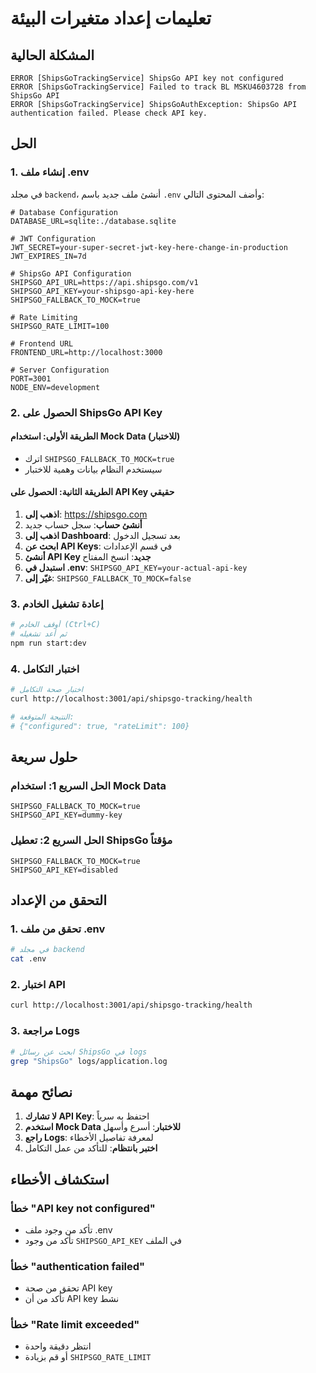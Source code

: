 # تعليمات إعداد متغيرات البيئة

## المشكلة الحالية
```
ERROR [ShipsGoTrackingService] ShipsGo API key not configured
ERROR [ShipsGoTrackingService] Failed to track BL MSKU4603728 from ShipsGo API
ERROR [ShipsGoTrackingService] ShipsGoAuthException: ShipsGo API authentication failed. Please check API key.
```

## الحل

### 1. إنشاء ملف .env
في مجلد `backend`، أنشئ ملف جديد باسم `.env` وأضف المحتوى التالي:

```env
# Database Configuration
DATABASE_URL=sqlite:./database.sqlite

# JWT Configuration
JWT_SECRET=your-super-secret-jwt-key-here-change-in-production
JWT_EXPIRES_IN=7d

# ShipsGo API Configuration
SHIPSGO_API_URL=https://api.shipsgo.com/v1
SHIPSGO_API_KEY=your-shipsgo-api-key-here
SHIPSGO_FALLBACK_TO_MOCK=true

# Rate Limiting
SHIPSGO_RATE_LIMIT=100

# Frontend URL
FRONTEND_URL=http://localhost:3000

# Server Configuration
PORT=3001
NODE_ENV=development
```

### 2. الحصول على ShipsGo API Key

#### الطريقة الأولى: استخدام Mock Data (للاختبار)
- اترك `SHIPSGO_FALLBACK_TO_MOCK=true`
- سيستخدم النظام بيانات وهمية للاختبار

#### الطريقة الثانية: الحصول على API Key حقيقي
1. **اذهب إلى**: https://shipsgo.com
2. **أنشئ حساب**: سجل حساب جديد
3. **اذهب إلى Dashboard**: بعد تسجيل الدخول
4. **ابحث عن API Keys**: في قسم الإعدادات
5. **أنشئ API Key جديد**: انسخ المفتاح
6. **استبدل في .env**: `SHIPSGO_API_KEY=your-actual-api-key`
7. **غيّر إلى**: `SHIPSGO_FALLBACK_TO_MOCK=false`

### 3. إعادة تشغيل الخادم
```bash
# أوقف الخادم (Ctrl+C)
# ثم أعد تشغيله
npm run start:dev
```

### 4. اختبار التكامل
```bash
# اختبار صحة التكامل
curl http://localhost:3001/api/shipsgo-tracking/health

# النتيجة المتوقعة:
# {"configured": true, "rateLimit": 100}
```

## حلول سريعة

### الحل السريع 1: استخدام Mock Data
```env
SHIPSGO_FALLBACK_TO_MOCK=true
SHIPSGO_API_KEY=dummy-key
```

### الحل السريع 2: تعطيل ShipsGo مؤقتاً
```env
SHIPSGO_FALLBACK_TO_MOCK=true
SHIPSGO_API_KEY=disabled
```

## التحقق من الإعداد

### 1. تحقق من ملف .env
```bash
# في مجلد backend
cat .env
```

### 2. اختبار API
```bash
curl http://localhost:3001/api/shipsgo-tracking/health
```

### 3. مراجعة Logs
```bash
# ابحث عن رسائل ShipsGo في logs
grep "ShipsGo" logs/application.log
```

## نصائح مهمة

1. **لا تشارك API Key**: احتفظ به سرياً
2. **استخدم Mock Data للاختبار**: أسرع وأسهل
3. **راجع Logs**: لمعرفة تفاصيل الأخطاء
4. **اختبر بانتظام**: للتأكد من عمل التكامل

## استكشاف الأخطاء

### خطأ "API key not configured"
- تأكد من وجود ملف .env
- تأكد من وجود `SHIPSGO_API_KEY` في الملف

### خطأ "authentication failed"
- تحقق من صحة API key
- تأكد من أن API key نشط

### خطأ "Rate limit exceeded"
- انتظر دقيقة واحدة
- أو قم بزيادة `SHIPSGO_RATE_LIMIT`







